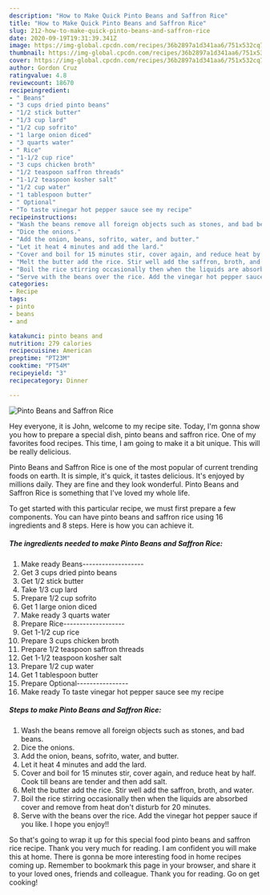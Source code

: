 ```yaml
---
description: "How to Make Quick Pinto Beans and Saffron Rice"
title: "How to Make Quick Pinto Beans and Saffron Rice"
slug: 212-how-to-make-quick-pinto-beans-and-saffron-rice
date: 2020-09-19T19:31:39.341Z
image: https://img-global.cpcdn.com/recipes/36b2897a1d341aa6/751x532cq70/pinto-beans-and-saffron-rice-recipe-main-photo.jpg
thumbnail: https://img-global.cpcdn.com/recipes/36b2897a1d341aa6/751x532cq70/pinto-beans-and-saffron-rice-recipe-main-photo.jpg
cover: https://img-global.cpcdn.com/recipes/36b2897a1d341aa6/751x532cq70/pinto-beans-and-saffron-rice-recipe-main-photo.jpg
author: Gordon Cruz
ratingvalue: 4.8
reviewcount: 18670
recipeingredient:
- " Beans"
- "3 cups dried pinto beans"
- "1/2 stick butter"
- "1/3 cup lard"
- "1/2 cup sofrito"
- "1 large onion diced"
- "3 quarts water"
- " Rice"
- "1-1/2 cup rice"
- "3 cups chicken broth"
- "1/2 teaspoon saffron threads"
- "1-1/2 teaspoon kosher salt"
- "1/2 cup water"
- "1 tablespoon butter"
- " Optional"
- "To taste vinegar hot pepper sauce see my recipe"
recipeinstructions:
- "Wash the beans remove all foreign objects such as stones, and bad beans."
- "Dice the onions."
- "Add the onion, beans, sofrito, water, and butter."
- "Let it heat 4 minutes and add the lard."
- "Cover and boil for 15 minutes stir, cover again, and reduce heat by half. Cook till beans are tender and then add salt."
- "Melt the butter add the rice. Stir well add the saffron, broth, and water."
- "Boil the rice stirring occasionally then when the liquids are absorbed cover and remove from heat don&#39;t disturb for 20 minutes."
- "Serve with the beans over the rice. Add the vinegar hot pepper sauce if you like. I hope you enjoy!!"
categories:
- Recipe
tags:
- pinto
- beans
- and

katakunci: pinto beans and 
nutrition: 279 calories
recipecuisine: American
preptime: "PT23M"
cooktime: "PT54M"
recipeyield: "3"
recipecategory: Dinner

---
```



![Pinto Beans and Saffron Rice](https://img-global.cpcdn.com/recipes/36b2897a1d341aa6/751x532cq70/pinto-beans-and-saffron-rice-recipe-main-photo.jpg)

Hey everyone, it is John, welcome to my recipe site. Today, I'm gonna show you how to prepare a special dish, pinto beans and saffron rice. One of my favorites food recipes. This time, I am going to make it a bit unique. This will be really delicious.



Pinto Beans and Saffron Rice is one of the most popular of current trending foods on earth. It is simple, it's quick, it tastes delicious. It's enjoyed by millions daily. They are fine and they look wonderful. Pinto Beans and Saffron Rice is something that I've loved my whole life.


To get started with this particular recipe, we must first prepare a few components. You can have pinto beans and saffron rice using 16 ingredients and 8 steps. Here is how you can achieve it.

<!--inarticleads1-->

##### The ingredients needed to make Pinto Beans and Saffron Rice:

1. Make ready  Beans-------------------
1. Get 3 cups dried pinto beans
1. Get 1/2 stick butter
1. Take 1/3 cup lard
1. Prepare 1/2 cup sofrito
1. Get 1 large onion diced
1. Make ready 3 quarts water
1. Prepare  Rice-------------------
1. Get 1-1/2 cup rice
1. Prepare 3 cups chicken broth
1. Prepare 1/2 teaspoon saffron threads
1. Get 1-1/2 teaspoon kosher salt
1. Prepare 1/2 cup water
1. Get 1 tablespoon butter
1. Prepare  Optional----------------
1. Make ready To taste vinegar hot pepper sauce see my recipe




<!--inarticleads2-->

##### Steps to make Pinto Beans and Saffron Rice:

1. Wash the beans remove all foreign objects such as stones, and bad beans.
1. Dice the onions.
1. Add the onion, beans, sofrito, water, and butter.
1. Let it heat 4 minutes and add the lard.
1. Cover and boil for 15 minutes stir, cover again, and reduce heat by half. Cook till beans are tender and then add salt.
1. Melt the butter add the rice. Stir well add the saffron, broth, and water.
1. Boil the rice stirring occasionally then when the liquids are absorbed cover and remove from heat don&#39;t disturb for 20 minutes.
1. Serve with the beans over the rice. Add the vinegar hot pepper sauce if you like. I hope you enjoy!!




So that's going to wrap it up for this special food pinto beans and saffron rice recipe. Thank you very much for reading. I am confident you will make this at home. There is gonna be more interesting food in home recipes coming up. Remember to bookmark this page in your browser, and share it to your loved ones, friends and colleague. Thank you for reading. Go on get cooking!
